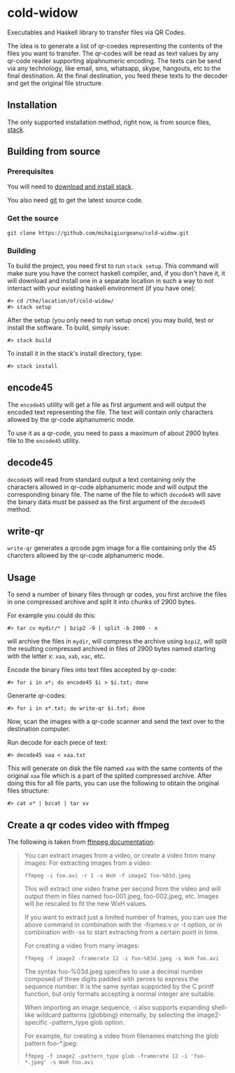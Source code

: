 # cold-widow

Executables and Haskell library to transfer files via QR Codes.

The idea is to generate a list of qr-coedes representing the contents of
the files you want to transfer. The qr-codes will be read as text values by any qr-code
reader supporting alpahnumeric encoding. The texts can be send via any
technology, like email, sms, whatsapp, skype, hangouts, etc to the final
destination. At the final destination, you feed these texts to the decoder
and get the original file structure.

## Installation

The only supported installation method, right now, is from source files,
[stack](http://www.haskellstack.org/).

## Building from source

### Prerequisites

You will need to [download and install stack](https://docs.haskellstack.org/en/stable/README/#how-to-install).

You also need [git](https://git-scm.com/) to get the latest source code.

### Get the source

    git clone https://github.com/mihaigiurgeanu/cold-widow.git

### Building

To build the project, you need first to run `stack setup`. This command
will make sure you have the correct haskell compiler, and, if you don't
have it, it will download and install one in a separate location in such
a way to not interract with your existing haskell environment (if you have one):

    #> cd /the/location/of/cold-widow/
    #> stack setup

After the setup (you only need to run setup once) you may build, test or install
the software. To build, simply issue:

    #> stack build

To install it in the stack's install directory, type:

    #> stack install

## encode45

The `encode45` utility will get a file as first argument and will output
the encoded text representing the file. The text will contain only characters
allowed by the qr-code alphanumeric mode.

To use it as a qr-code, you need to pass a maximum of about 2900 bytes file to
the `encode45` utility.

## decode45

`decode45` will read from standard output a text containing only the characters
allowed in qr-code alphanumeric mode and will output the corresponding binary file.
The name of the file to which `decode45` will save the binary data _must_ be passed
as the first argument of the `decode45` method.

## write-qr

`write-qr` generates a qrcode pgm image for a file containing only the 45 charcters
allowed by the qr-code alphanumeric mode.

## Usage

To send a number of binary files through qr codes, you first archive the files in
one compressed archive and split it into chunks of 2900 bytes.

For example you could do this:

    #> tar cv mydir/* | bzip2 -9 | split -b 2900 - x

will archive the files in `mydir`, will compress the archive using `bzpi2`, will
split the resulting compressed archived in files of 2900 bytes named starting with
the letter x: `xaa`, `xab`, `xac`, etc.

Encode the binary files into text files accepted by qr-code:

    #> for i in x*; do encode45 $i > $i.txt; done

Generarte qr-codes:

    #> for i in x*.txt; do write-qr $i.txt; done

Now, scan the images with a qr-code scanner and send the text over to the destination
computer.

Run decode for each piece of text:

    #> decode45 xaa < xaa.txt

This will generate on disk the file named `xaa` with the same contents of the
original `xaa` file which is a part of the splited compressed archive. After
doing this for all file parts, you can use the following to obtain the original
files structure:

    #> cat x* | bzcat | tar xv


## Create a qr codes video with ffmpeg


The following is taken from [ffmpeg documentation](http://ffmpeg.org/ffmpeg.html):

> You can extract images from a video, or create a video from many images:
> For extracting images from a video:
>
>     ffmpeg -i foo.avi -r 1 -s WxH -f image2 foo-%03d.jpeg
>
> This will extract one video frame per second from the video and will output them in files
> named foo-001.jpeg, foo-002.jpeg, etc. Images will be rescaled to fit the new WxH values.
>
> If you want to extract just a limited number of frames, you can use the above command in
> combination with the -frames:v or -t option, or in combination with -ss to start extracting
> from a certain point in time.
>
> For creating a video from many images:
>
>     ffmpeg -f image2 -framerate 12 -i foo-%03d.jpeg -s WxH foo.avi
>
> The syntax foo-%03d.jpeg specifies to use a decimal number composed of three digits padded
> with zeroes to express the sequence number. It is the same syntax supported by the C
> printf function, but only formats accepting a normal integer are suitable.
>
> When importing an image sequence, -i also supports expanding shell-like wildcard patterns
> (globbing) internally, by selecting the image2-specific -pattern_type glob option.
>
> For example, for creating a video from filenames matching the glob pattern foo-*.jpeg:
>
>     ffmpeg -f image2 -pattern_type glob -framerate 12 -i 'foo-*.jpeg' -s WxH foo.avi
